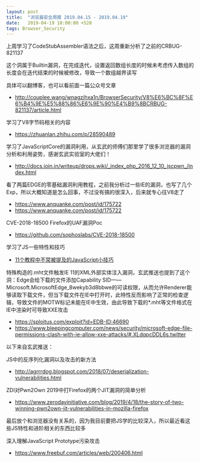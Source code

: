 ```yaml
---
layout: post
title:  "浏览器安全周报 2019.04.15 - 2019.04.19"
date:   2019-04-19 18:00:00 +520
tags: Browser_Security
---
```


上周学习了CodeStubAssembler语法之后，这周重新分析了之前的CRBUG-821137

这个洞属于Builtin漏洞，在完成迭代，设置返回数组长度的时候未考虑传入数组的长度会在迭代结束的时候被修改，导致一个数组越界读写

具体可以翻博客，也可以看前面一篇公众号文章
- http://couplee.wang/wnagzihxa1n/BrowserSecurity/V8%E6%BC%8F%E6%B4%9E%E5%88%86%E6%9E%90%E4%B9%8BCRBUG-821137/article.html

学习了V8字节码相关的内容
- https://zhuanlan.zhihu.com/p/28590489

学习了JavaScriptCore的漏洞利用，从玄武的师傅们那里学了很多浏览器的漏洞分析和利用姿势，感谢玄武实验室的大佬们！
- http://docs.ioin.in/writeup/drops.wiki/_index_php_2016_12_10_jscpwn_/index.html

看了两篇EDGE的零基础漏洞利用教程，之前我分析过一些IE的漏洞，也写了几个Exp，所以大概知道是怎么回事，不过没有搞的很深入，后来就专心往V8走了
- https://www.anquanke.com/post/id/175722
- https://www.anquanke.com/post/id/175722

CVE-2018-18500 Firefox的UAF漏洞Poc
- https://github.com/sophoslabs/CVE-2018-18500

学习了JS一些特性和技巧
- [11个教程中不常被提及的JavaScript小技巧](https://segmentfault.com/a/1190000018897633)

特殊构造的.mht文件触发IE 11的XML外部实体注入漏洞，玄武推送也提到了这个洞：Edge会给下载的文件添加Capability SID——Microsoft.MicrosoftEdge_8wekyb3d8bbwe的可读权限，从而允许Renderer能够读取下载文件，但当下载文件在IE中打开时，此特性反而影响了正常的检查逻辑，导致文件的MOTW标记未能在IE中生效，由此导致下载的*.mht等文件格式在IE中渲染时可导致XXE攻击
- https://sploitus.com/exploit?id=EDB-ID:46690
- https://www.bleepingcomputer.com/news/security/microsoft-edge-file-permissions-clash-with-ie-allow-xxe-attacks/#.XLdqpcDDL6s.twitter

以下来自玄武推送：

JS中的反序列化漏洞以及攻击的新方法
- http://agrrrdog.blogspot.com/2018/07/deserialization-vulnerabilities.html

ZDI对Pwn2Own 2019中打Firefox的两个JIT漏洞的简单分析
- https://www.zerodayinitiative.com/blog/2019/4/18/the-story-of-two-winning-pwn2own-jit-vulnerabilities-in-mozilla-firefox

最后放个和浏览器没有关系的，因为我目前要把JS学的比较深入，所以最近看这些JS特性和进阶相关的东西比较多

深入理解JavaScript Prototype污染攻击
- https://www.freebuf.com/articles/web/200406.html